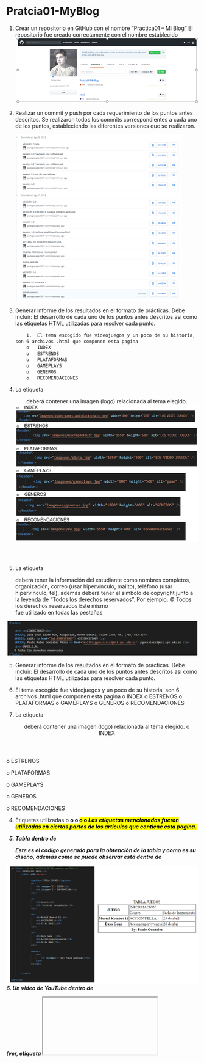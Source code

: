 # Pratcia01-MyBlog
1.	Crear un repositorio en GitHub con el nombre “Practica01 – Mi Blog”
     El repositorio fue creado correctamente con el nombre establecido
    ![1](https://github.com/paulogonzalez5679/Pratcia01-MyBlog/blob/master/capturas/Captura.PNG)
    
2.   Realizar un commit y push por cada requerimiento de los puntos antes descritos. 
      Se realizaron todos los commits correspondientes a cada uno de los puntos, estableciendo las diferentes versiones que se realizaron.
      
     ![2](https://github.com/paulogonzalez5679/Pratcia01-MyBlog/blob/master/capturas/Captura2.PNG)
 3.	Generar informe de los resultados en el formato de prácticas. Debe incluir: El desarrollo de cada uno de los puntos antes descritos así como las etiquetas HTML utilizadas para resolver cada punto.

            1.	El tema escogido fue videojuegos y un poco de su historia, son 6 archivos .html que componen esta pagina 
            o	INDEX
            o	ESTRENOS
            o	PLATAFORMAS
            o	GAMEPLAYS
            o	GENEROS
            o	RECOMENDACIONES
4.	La etiqueta <header> deberá contener una imagen (logo) relacionada al tema elegido.
       ![2](https://github.com/paulogonzalez5679/Pratcia01-MyBlog/blob/master/capturas/Captura3.PNG)
     
5.	La etiqueta <footer> deberá tener la información del estudiante como nombres completos, organización, correo (usar hipervínculo, mailto), teléfono (usar hipervínculo, tel), además deberá tener el símbolo de copyright junto a la leyenda de “Todos los derechos reservados”. Por ejemplo, © Todos los derechos reservados
Este mismo <footer> fue utilizado en todas las pestañas
     
  ![2](https://github.com/paulogonzalez5679/Pratcia01-MyBlog/blob/master/capturas/Captura4.PNG)
  
5.	Generar informe de los resultados en el formato de prácticas. Debe incluir: El desarrollo de cada uno de los puntos antes descritos así como las etiquetas HTML utilizadas para resolver cada punto.

1.	El tema escogido fue videojuegos y un poco de su historia, son 6 archivos .html que componen esta pagina 
o	INDEX
o	ESTRENOS
o	PLATAFORMAS
o	GAMEPLAYS
o	GENEROS
o	RECOMENDACIONES

2.	La etiqueta <header> deberá contener una imagen (logo) relacionada al tema elegido.
o	INDEX
 
o	ESTRENOS
 
o	PLATAFORMAS
 
o	GAMEPLAYS
 
o	GENEROS
 
o	RECOMENDACIONES
 
 
4.	Etiquetas utilizadas
o	<b>
o	<strong>
o	<mark>
o	<emp>
o	<i>
Las etiquetas mencionadas fueron utilizadas en ciertas partes de los artículos que contiene esta pagina.


5.	Tabla dentro de <article>
Este es el codigo generado para la obtención de la tabla y como es su diseño, además como se puede observar está dentro de <article>

  ![2](https://github.com/paulogonzalez5679/Pratcia01-MyBlog/blob/master/capturas/Captura5.PNG)
6.	Un video de YouTube dentro de  <article> (ver, etiqueta <iframe>).

 ![2](https://github.com/paulogonzalez5679/Pratcia01-MyBlog/blob/master/capturas/Captura6.PNG)

7.	Manejar listas ordenadas o desordenadas con al menos cinco ítems
 ![2](https://github.com/paulogonzalez5679/Pratcia01-MyBlog/blob/master/capturas/Captura7.PNG)

8.	una de las páginas tenga al menos dos secciones (<section>) con tres artículos (<article>) cada sección. Luego, cada sección debe tener un encabezado (<header>), en donde, se ubicaran enlaces que permitan navegar entre los artículos usando id’s (ver, página 63 del texto guía).
 ![2](https://github.com/paulogonzalez5679/Pratcia01-MyBlog/blob/master/capturas/Captura8.PNG)
     
 ![2](https://github.com/paulogonzalez5679/Pratcia01-MyBlog/blob/master/capturas/Captura9.PNG)

6.	La evidencia de la correcta estructuración de las páginas HTML. Para lo cuál, se puede generar fotografías instantáneas


-	INDEX
 
 ![2](https://github.com/paulogonzalez5679/Pratcia01-MyBlog/blob/master/capturas/captura10.png)

-PAGINA GENEROS
 ![2](https://github.com/paulogonzalez5679/Pratcia01-MyBlog/blob/master/capturas/captura11.png)

-	PAGINA PLATAFORMAS
  ![2](https://github.com/paulogonzalez5679/Pratcia01-MyBlog/blob/master/capturas/captura12.png)

-	PAGINA RECOMENDACIONES
 ![2](https://github.com/paulogonzalez5679/Pratcia01-MyBlog/blob/master/capturas/captura13.png)
 
-	PAGINA ESTRENOS
 ![2](https://github.com/paulogonzalez5679/Pratcia01-MyBlog/blob/master/capturas/captura14.png)

-	PAGINA GAMEPLAYS
 ![2](https://github.com/paulogonzalez5679/Pratcia01-MyBlog/blob/master/capturas/captura15.png)
 
a.	La evidencia de la validación de cada página HTML.
![2](https://github.com/paulogonzalez5679/Pratcia01-MyBlog/blob/master/capturas/captura16.PNG)

![2](https://github.com/paulogonzalez5679/Pratcia01-MyBlog/blob/master/capturas/captura17.PNG)

![2](https://github.com/paulogonzalez5679/Pratcia01-MyBlog/blob/master/capturas/captura18.PNG)
 
5.	En el informe se debe incluir la información de GitHub (usuario y URL del repositorio de la práctica)

USUARIO: paulogonzalez5679
URL: https://github.com/paulogonzalez5679/Pratcia01-MyBlog
6.	 En el informe se debe incluir la información de GitHub (usuario y URL del repositorio del Tutorial 01- Curbside Thai)

USUARIO: paulogonzalez5679
URL: 


RESULTADO(S) OBTENIDO(S):
•	Se obtuvo el conocimiento necesario para una correcta estructuración de una pagina web básica, sin la utilización de CSS, tomando en cuenta que CSS es únicamente para el diseño
CONCLUSIONES:
•	Html es un lenguaje muy amplio de conocimiento tomando en cuenta que existen diferentes etiquetas y estructuras que dependerán del tipo de pagina web a ser realizada
•	A pesar de que no se unión con CSS se pudo realizar la estructura de una pagina web completa, aunque su diseño es completamente básico.
•	Además HTML nos permite realizar conexiones con vínculos los cuales permite que la pagina sea mas amigable con el usuario teniendo una mayor fluidez
•	Al tener el conocimiento de como es la estructura correcta y la jerarquía que se utiliza podemos saber que nuestra pagina web será correctamente validado sin ningún problema, por lo cual tenemos el conocimiento suficiente como para poder realizar paginas web para cualquier ámbito que sea necesario
RECOMENDACIONES:
•	Probar en diferentes exploradores
•	Revisar constantemente la sintaxis que empleamos
•	Revisar la estructura correcta de una pagina
•	Validar cada vez que terminemos de realizar una parte para corregir todos los errores y optimizar tiempo.



